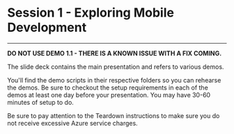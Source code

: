 # Session 1 - Exploring Mobile Development #
---

**DO NOT USE DEMO 1.1 - THERE IS A KNOWN ISSUE WITH A FIX COMING.**  

The slide deck contains the main presentation and refers to various demos.

You'll find the demo scripts in their respective folders so you can rehearse the demos.  Be sure to checkout the setup requirements in each of the demos at least one day before your presentation.  You may have 30-60 minutes of setup to do.

Be sure to pay attention to the Teardown instructions to make sure you do not receive excessive Azure service charges.